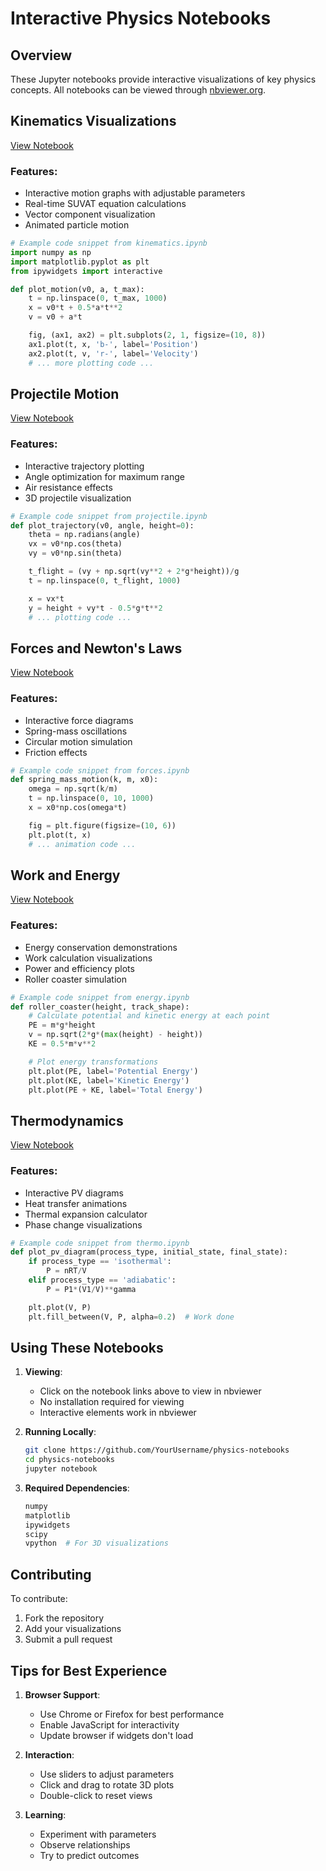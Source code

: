 # Interactive Physics Notebooks

## Overview

These Jupyter notebooks provide interactive visualizations of key physics concepts. All notebooks can be viewed through [nbviewer.org](https://nbviewer.org/).

## Kinematics Visualizations

[View Notebook](https://nbviewer.org/github/eli-stewart/MCAT-Study-guides/blob/main/notebooks/kinematics.ipynb)

### Features:

- Interactive motion graphs with adjustable parameters
- Real-time SUVAT equation calculations
- Vector component visualization
- Animated particle motion

```python
# Example code snippet from kinematics.ipynb
import numpy as np
import matplotlib.pyplot as plt
from ipywidgets import interactive

def plot_motion(v0, a, t_max):
    t = np.linspace(0, t_max, 1000)
    x = v0*t + 0.5*a*t**2
    v = v0 + a*t

    fig, (ax1, ax2) = plt.subplots(2, 1, figsize=(10, 8))
    ax1.plot(t, x, 'b-', label='Position')
    ax2.plot(t, v, 'r-', label='Velocity')
    # ... more plotting code ...
```

## Projectile Motion

[View Notebook](https://nbviewer.org/github/eli-stewart/MCAT-Study-guides/blob/main/notebooks/projectile.ipynb)

### Features:

- Interactive trajectory plotting
- Angle optimization for maximum range
- Air resistance effects
- 3D projectile visualization

```python
# Example code snippet from projectile.ipynb
def plot_trajectory(v0, angle, height=0):
    theta = np.radians(angle)
    vx = v0*np.cos(theta)
    vy = v0*np.sin(theta)

    t_flight = (vy + np.sqrt(vy**2 + 2*g*height))/g
    t = np.linspace(0, t_flight, 1000)

    x = vx*t
    y = height + vy*t - 0.5*g*t**2
    # ... plotting code ...
```

## Forces and Newton's Laws

[View Notebook](https://nbviewer.org/github/eli-stewart/MCAT-Study-guides/blob/main/notebooks/forces.ipynb)

### Features:

- Interactive force diagrams
- Spring-mass oscillations
- Circular motion simulation
- Friction effects

```python
# Example code snippet from forces.ipynb
def spring_mass_motion(k, m, x0):
    omega = np.sqrt(k/m)
    t = np.linspace(0, 10, 1000)
    x = x0*np.cos(omega*t)

    fig = plt.figure(figsize=(10, 6))
    plt.plot(t, x)
    # ... animation code ...
```

## Work and Energy

[View Notebook](https://nbviewer.org/github/eli-stewart/MCAT-Study-guides/blob/main/notebooks/energy.ipynb)

### Features:

- Energy conservation demonstrations
- Work calculation visualizations
- Power and efficiency plots
- Roller coaster simulation

```python
# Example code snippet from energy.ipynb
def roller_coaster(height, track_shape):
    # Calculate potential and kinetic energy at each point
    PE = m*g*height
    v = np.sqrt(2*g*(max(height) - height))
    KE = 0.5*m*v**2

    # Plot energy transformations
    plt.plot(PE, label='Potential Energy')
    plt.plot(KE, label='Kinetic Energy')
    plt.plot(PE + KE, label='Total Energy')
```

## Thermodynamics

[View Notebook](https://nbviewer.org/github/eli-stewart/MCAT-Study-guides/blob/main/notebooks/thermo.ipynb)

### Features:

- Interactive PV diagrams
- Heat transfer animations
- Thermal expansion calculator
- Phase change visualizations

```python
# Example code snippet from thermo.ipynb
def plot_pv_diagram(process_type, initial_state, final_state):
    if process_type == 'isothermal':
        P = nRT/V
    elif process_type == 'adiabatic':
        P = P1*(V1/V)**gamma

    plt.plot(V, P)
    plt.fill_between(V, P, alpha=0.2)  # Work done
```

## Using These Notebooks

1. **Viewing**:

   - Click on the notebook links above to view in nbviewer
   - No installation required for viewing
   - Interactive elements work in nbviewer

2. **Running Locally**:

   ```bash
   git clone https://github.com/YourUsername/physics-notebooks
   cd physics-notebooks
   jupyter notebook
   ```

3. **Required Dependencies**:
   ```python
   numpy
   matplotlib
   ipywidgets
   scipy
   vpython  # For 3D visualizations
   ```

## Contributing

To contribute:

1. Fork the repository
2. Add your visualizations
3. Submit a pull request

## Tips for Best Experience

1. **Browser Support**:

   - Use Chrome or Firefox for best performance
   - Enable JavaScript for interactivity
   - Update browser if widgets don't load

2. **Interaction**:

   - Use sliders to adjust parameters
   - Click and drag to rotate 3D plots
   - Double-click to reset views

3. **Learning**:
   - Experiment with parameters
   - Observe relationships
   - Try to predict outcomes
